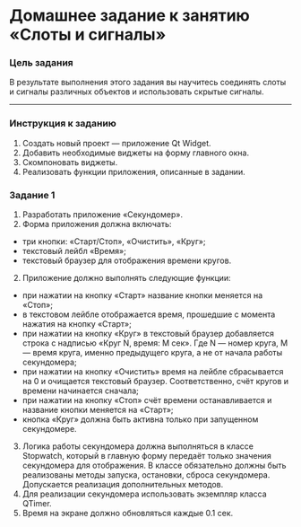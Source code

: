 # Домашнее задание к занятию «Слоты и сигналы»

### Цель задания

В результате выполнения этого задания вы научитесь соединять слоты и сигналы различных объектов и использовать скрытые сигналы. 

------

### Инструкция к заданию

1. Создать новый проект — приложение Qt Widget.
2. Добавить необходимые виджеты на форму главного окна.
3. Скомпоновать виджеты.
4. Реализовать функции приложения, описанные в задании.


### Задание 1

1. Разработать приложение «Секундомер».
1. Форма приложения должна включать:
* три кнопки: «Старт/Стоп», «Очистить», «Круг»;
* текстовый лейбл «Время»;
* текстовый браузер для отображения времени кругов.
2. Приложение должно выполнять следующие функции:
* при нажатии на кнопку «Старт» название кнопки меняется на «Стоп»;
* в текстовом лейбле отображается время, прошедшие с момента нажатия на кнопку «Старт»;
* при нажатии на кнопку «Круг» в текстовый браузер добавляется строка с надписью «Круг N, время: M сек». Где N — номер круга, М — время круга, именно предыдущего круга, а не от начала работы секундомера;
* при нажатии на кнопку «Очистить» время на лейбле сбрасывается на 0 и очищается текстовый браузер. Соответственно, счёт кругов и времени начинается сначала;
* при нажатии на кнопку «Стоп» счёт времени останавливается и название кнопки меняется на «Старт»;
* кнопка «Круг» должна быть активна только при запущенном секундомере.
3. Логика работы секундомера должна выполняться в классе Stopwatch, который в главную форму передаёт только значения секундомера для отображения. В классе обязательно должны быть реализованы методы запуска, остановки, сброса секундомера. Допускается реализация дополнительных методов.
4. Для реализации секундомера использовать экземпляр класса QTimer.
5. Время на экране должно обновляться каждые 0.1 сек.
